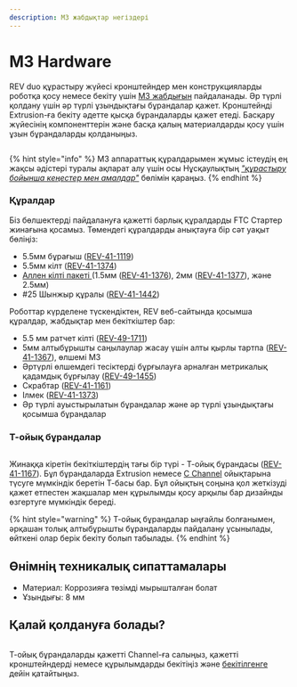 ```yaml
---
description: M3 жабдықтар негіздері
---
```


# M3 Hardware

REV duo құрастыру жүйесі кронштейндер мен конструкцияларды роботқа қосу немесе бекіту үшін [M3 жабдығын](https://www.revrobotics.com/ftc/hardware/fasteners/) пайдаланады. Әр түрлі қолдану үшін әр түрлі ұзындықтағы бұрандалар қажет. Кронштейнді Extrusion-ға бекіту әдетте қысқа бұрандаларды қажет етеді. Басқару жүйесінің компоненттерін және басқа қалың материалдарды қосу үшін ұзын бұрандаларды қолданыңыз.

<figure><img src="https://2589213514-files.gitbook.io/~/files/v0/b/gitbook-legacy-files/o/assets%2F-M5yw0n8IneF5-9ybLjT%2F-MBdaAEM_fx2eAmY_r3b%2F-MBdecpvUjZ0yPGnieHq%2FM3_Nut_Nyloc_Nut_Hex_Head_Screw.png?alt=media&#x26;token=c9c22723-35b9-4ad9-9525-584301d881c8" alt=""><figcaption></figcaption></figure>

{% hint style="info" %}
M3 аппараттық құралдарымен жұмыс істеудің ең жақсы әдістері туралы ақпарат алу үшін осы Нұсқаулықтың [_"құрастыру бойынша кеңестер мен амалдар"_](oborudovanie-m3.md) бөлімін қараңыз.
{% endhint %}

### Құралдар

Біз бөлшектерді пайдалануға қажетті барлық құралдарды FTC Стартер жинағына қосамыз. Төмендегі құралдарды анықтауға бір сәт уақыт бөліңіз:

* 5.5мм бұрағыш ([REV-41-1119](https://www.revrobotics.com/rev-41-1119/))
* 5.5мм кілт ([REV-41-1374](https://www.revrobotics.com/rev-41-1374/))
* [Аллен кілті пакеті ](https://www.revrobotics.com/rev-45-1882/)(1.5мм ([REV-41-1376](https://www.revrobotics.com/rev-41-1376/)), 2мм ([REV-41-1377](https://www.revrobotics.com/rev-41-1377/)), және 2.5мм)
* \#25 Шынжыр құралы ([REV-41-1442](https://www.revrobotics.com/rev-41-1442/))

Роботтар күрделене түскендіктен, REV веб-сайтында қосымша құралдар, жабдықтар мен бекіткіштер бар:

* 5.5 мм ратчет кілті ([REV-49-1711](https://www.revrobotics.com/rev-49-1711/))
* 5мм алтыбұрышты саңылаулар жасау үшін алты қырлы тартпа ([REV-41-1367](https://www.revrobotics.com/rev-41-1367/)), өлшемі М3
* Әртүрлі өлшемдегі тесіктерді бұрғылауға арналған метрикалық қадамдық бұрғылау ([REV-49-1455](https://www.revrobotics.com/rev-49-1455/))
* Скрабтар ([REV-41-1161](https://www.revrobotics.com/rev-41-1161/))
* Ілмек ([REV-41-1373](https://www.revrobotics.com/rev-41-1373/))
* Әр түрлі ауыстырылатын бұрандалар және әр түрлі ұзындықтағы қосымша бұрандалар

### Т-ойық бұрандалар

<figure><img src="https://2589213514-files.gitbook.io/~/files/v0/b/gitbook-legacy-files/o/assets%2F-M5yw0n8IneF5-9ybLjT%2F-MBdaAEM_fx2eAmY_r3b%2F-MBdeggMe8oZqZuzjWyJ%2FM3_T_Slot_Screw-01.png?alt=media&#x26;token=31b0fbec-87ec-4d6a-a380-08fec297f98d" alt=""><figcaption></figcaption></figure>

Жинаққа кіретін бекіткіштердің тағы бір түрі - Т-ойық бұрандасы ([REV-41-1167](https://www.revrobotics.com/rev-41-1167/)). Бұл бұрандаларда Extrusion немесе [C Channel](https://www.revrobotics.com/competition/ftc/structure/channel/) ойықтарына түсуге мүмкіндік беретін Т-басы бар. Бұл ойықтың соңына қол жеткізуді қажет етпестен жақшалар мен құрылымды қосу арқылы бар дизайнды өзгертуге мүмкіндік береді.

{% hint style="warning" %}
Т-ойық бұрандалар ыңғайлы болғанымен, әрқашан толық алтыбұрышты бұрандаларды пайдалану ұсынылады, өйткені олар берік бекіту болып табылады.
{% endhint %}

## Өнімнің техникалық сипаттамалары

* Материал: Коррозияға төзімді мырышталған болат
* Ұзындығы: 8 мм

## Қалай қолдануға болады?

<figure><img src="https://2589213514-files.gitbook.io/~/files/v0/b/gitbook-x-prod.appspot.com/o/spaces%2FH9K1InCLC1ZxIkdPJt31%2Fuploads%2FW0iVhFEB0bS4CHFQP4wB%2Ft-slot%20drop%20ins.png?alt=media&#x26;token=c8ecfee0-0d0a-4cc4-b7dc-17be7f5e1860" alt=""><figcaption></figcaption></figure>

Т-ойық бұрандаларды қажетті Channel-ға салыңыз, қажетті кронштейндерді немесе құрылымдарды бекітіңіз және [бекітілгенге ](oborudovanie-m3.md)дейін қатайтыңыз.
